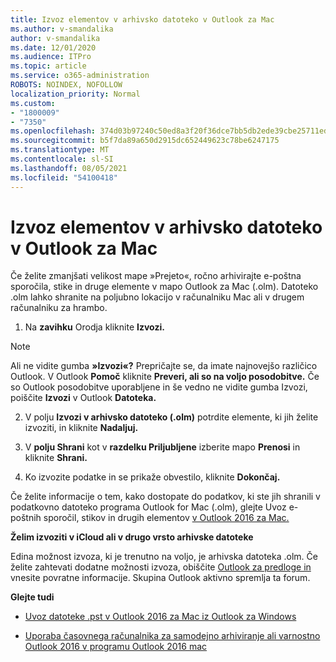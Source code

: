 ```yaml
---
title: Izvoz elementov v arhivsko datoteko v Outlook za Mac
ms.author: v-smandalika
author: v-smandalika
ms.date: 12/01/2020
ms.audience: ITPro
ms.topic: article
ms.service: o365-administration
ROBOTS: NOINDEX, NOFOLLOW
localization_priority: Normal
ms.custom:
- "1800009"
- "7350"
ms.openlocfilehash: 374d03b97240c50ed8a3f20f36dce7bb5db2ede39cbe25711ed615efdbe1ac93
ms.sourcegitcommit: b5f7da89a650d2915dc652449623c78be6247175
ms.translationtype: MT
ms.contentlocale: sl-SI
ms.lasthandoff: 08/05/2021
ms.locfileid: "54100418"
---
```

# <a name="export-items-to-an-archive-file-in-outlook-for-mac"></a>Izvoz elementov v arhivsko datoteko v Outlook za Mac

Če želite zmanjšati velikost mape »Prejeto«, ročno arhivirajte e-poštna sporočila, stike in druge elemente v mapo Outlook za Mac (.olm). Datoteko .olm lahko shranite na poljubno lokacijo v računalniku Mac ali v drugem računalniku za hrambo.

1. Na **zavihku** Orodja kliknite **Izvozi.**

> [!NOTE]
> Ali ne vidite gumba **»Izvozi«?** Prepričajte se, da imate najnovejšo različico Outlook. V Outlook **Pomoč** kliknite **Preveri, ali so na voljo posodobitve.** Če so Outlook posodobitve uporabljene in še vedno ne  vidite gumba Izvozi, poiščite **Izvozi** v Outlook **Datoteka.**

2. V polju **Izvozi v arhivsko datoteko (.olm)** potrdite elemente, ki jih želite izvoziti, in kliknite **Nadaljuj.**

3. V **polju Shrani** kot v **razdelku Priljubljene** izberite mapo **Prenosi** in kliknite **Shrani.**

4. Ko izvozite podatke in se prikaže obvestilo, kliknite **Dokončaj.**

Če želite informacije o tem, kako dostopate do podatkov, ki ste jih shranili v podatkovno datoteko programa Outlook for Mac (.olm), glejte Uvoz e-poštnih sporočil, stikov in drugih elementov [v Outlook 2016 za Mac.](https://support.microsoft.com/office/import-and-export-outlook-email-contacts-and-calendar-92577192-3881-4502-b79d-c3bbada6c8ef#ID0EAACAAA=macOS)

**Želim izvoziti v iCloud ali v drugo vrsto arhivske datoteke**

Edina možnost izvoza, ki je trenutno na voljo, je arhivska datoteka .olm. Če želite zahtevati dodatne možnosti izvoza, obiščite [Outlook za predloge in](https://outlook.uservoice.com/) vnesite povratne informacije. Skupina Outlook aktivno spremlja ta forum.

**Glejte tudi**

- [Uvoz datoteke .pst v Outlook 2016 za Mac iz Outlook za Windows](https://support.microsoft.com/office/import-a-pst-file-into-outlook-for-mac-from-outlook-for-windows-b4a6a1d6-94bb-4c85-a4fc-a83dc690e18c)

- [Uporaba časovnega računalnika za samodejno arhiviranje ali varnostno Outlook 2016 v programu Outlook 2016 mac](https://support.microsoft.com/office/automatically-archive-or-back-up-outlook-for-mac-items-441fcce5-2262-4b64-ac8c-fa949df989f5)

